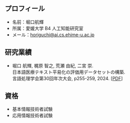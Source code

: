 ## プロフィール
* 名前：堀口航輝
* 所属：愛媛大学 B4 人工知能研究室
* メール：horiguchi@ai.cs.ehime-u.ac.jp

## 研究業績
* 堀口 航輝, 梶原 智之, 荒瀬 由紀, 二宮 崇.  
  日本語医療テキスト平易化の評価用データセットの構築.  
  言語処理学会第30回年次大会, p255-259, 2024. [[PDF](https://anlp.jp/proceedings/annual_meeting/2024/pdf_dir/P1-21.pdf)]

## 資格
* 基本情報技術者試験
* 応用情報技術者試験
